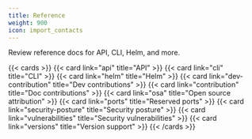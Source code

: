 ```yaml
---
title: Reference
weight: 900
icon: import_contacts
---
```


Review reference docs for API, CLI, Helm, and more.

{{< cards >}}
  {{< card link="api" title="API" >}}
  {{< card link="cli" title="CLI" >}}
  {{< card link="helm" title="Helm" >}}
  {{< card link="dev-contribution" title="Dev contributions" >}}
  {{< card link="contribution" title="Doc contributions" >}}
  {{< card link="osa" title="Open source attribution" >}}
  {{< card link="ports" title="Reserved ports" >}}
  {{< card link="security-posture" title="Security posture" >}}
  {{< card link="vulnerabilities" title="Security vulnerabilities" >}}
  {{< card link="versions" title="Version support" >}}
{{< /cards >}}